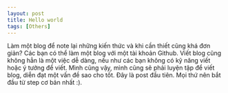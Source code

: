 ```yaml
---
layout: post
title: Hello world
tags: [Others]
---
```


Làm một blog để note lại những kiến thức và khi cần thiết cũng khá đơn giản? Các bạn có thể làm một blog với một tài khoản Github. Viết blog cũng không hẳn là một việc dễ dàng, nếu như các bạn không có kỹ năng viết hoặc ý tưởng để viết. Mình cũng vậy, mình cũng sẽ phải luyện tập để viết blog, diễn đạt một vấn đề sao cho tốt. Đây là post đầu tiên. Mọi thứ nên bắt đầu từ step cơ bản nhất :).

